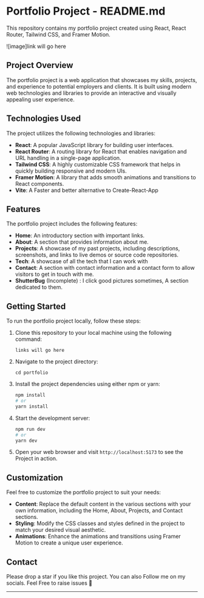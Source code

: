 # Portfolio Project - README.md

This repository contains my portfolio project created using React, React Router, Tailwind CSS, and Framer Motion.


![image]link will go here


## Project Overview

The portfolio project is a web application that showcases my skills, projects, and experience to potential employers and clients. It is built using modern web technologies and libraries to provide an interactive and visually appealing user experience.

## Technologies Used

The project utilizes the following technologies and libraries:

- **React**: A popular JavaScript library for building user interfaces.
- **React Router**: A routing library for React that enables navigation and URL handling in a single-page application.
- **Tailwind CSS**: A highly customizable CSS framework that helps in quickly building responsive and modern UIs.
- **Framer Motion**: A library that adds smooth animations and transitions to React components.
- **Vite**: A Faster and better alternative to Create-React-App

## Features

The portfolio project includes the following features:

- **Home**: An introductory section with important links.
- **About**: A section that provides information about me.
- **Projects**: A showcase of my past projects, including descriptions, screenshots, and links to live demos or source code repositories.
- **Tech**: A showcase of all the tech that I can work with
- **Contact**: A section with contact information and a contact form to allow visitors to get in touch with me.
- **ShutterBug** (Incomplete) : I click good pictures sometimes, A section dedicated to them.

## Getting Started

To run the portfolio project locally, follow these steps:

1. Clone this repository to your local machine using the following command:

   ```
   links will go here 
   ```

2. Navigate to the project directory:

   ```
   cd portfolio
   ```

3. Install the project dependencies using either npm or yarn:

   ```bash
   npm install
   # or
   yarn install
   ```

4. Start the development server:

   ```bash
   npm run dev
   # or
   yarn dev
   ```

5. Open your web browser and visit `http://localhost:5173` to see the Project in action.

## Customization

Feel free to customize the portfolio project to suit your needs:

- **Content**: Replace the default content in the various sections with your own information, including the Home, About, Projects, and Contact sections.
- **Styling**: Modify the CSS classes and styles defined in the project to match your desired visual aesthetic.
- **Animations**: Enhance the animations and transitions using Framer Motion to create a unique user experience.

## Contact

Please drop a star if you like this project. You can also Follow me on my socials.
Feel Free to raise issues 🥂

---
